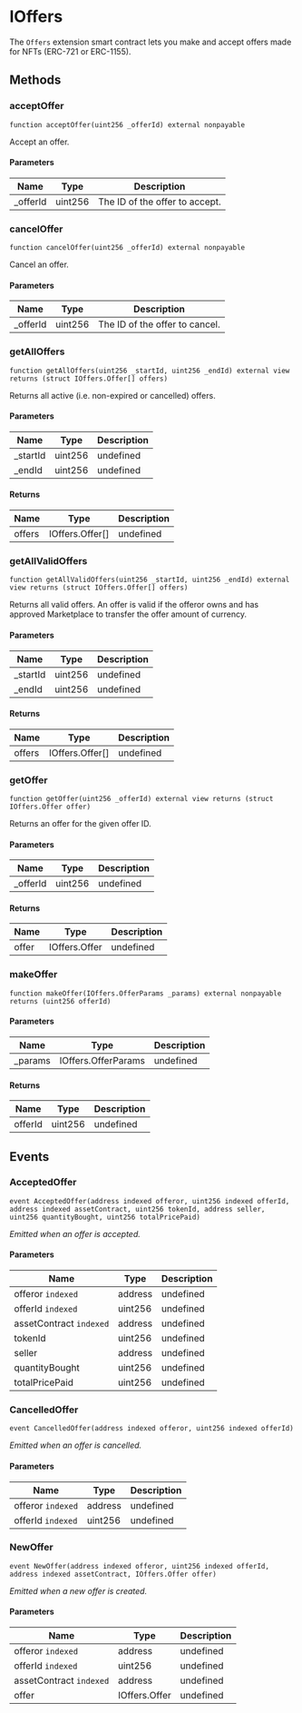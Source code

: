 # IOffers





The `Offers` extension smart contract lets you make and accept offers made for NFTs (ERC-721 or ERC-1155).



## Methods

### acceptOffer

```solidity
function acceptOffer(uint256 _offerId) external nonpayable
```

Accept an offer.



#### Parameters

| Name | Type | Description |
|---|---|---|
| _offerId | uint256 | The ID of the offer to accept. |

### cancelOffer

```solidity
function cancelOffer(uint256 _offerId) external nonpayable
```

Cancel an offer.



#### Parameters

| Name | Type | Description |
|---|---|---|
| _offerId | uint256 | The ID of the offer to cancel. |

### getAllOffers

```solidity
function getAllOffers(uint256 _startId, uint256 _endId) external view returns (struct IOffers.Offer[] offers)
```

Returns all active (i.e. non-expired or cancelled) offers.



#### Parameters

| Name | Type | Description |
|---|---|---|
| _startId | uint256 | undefined |
| _endId | uint256 | undefined |

#### Returns

| Name | Type | Description |
|---|---|---|
| offers | IOffers.Offer[] | undefined |

### getAllValidOffers

```solidity
function getAllValidOffers(uint256 _startId, uint256 _endId) external view returns (struct IOffers.Offer[] offers)
```

Returns all valid offers. An offer is valid if the offeror owns and has approved Marketplace to transfer the offer amount of currency.



#### Parameters

| Name | Type | Description |
|---|---|---|
| _startId | uint256 | undefined |
| _endId | uint256 | undefined |

#### Returns

| Name | Type | Description |
|---|---|---|
| offers | IOffers.Offer[] | undefined |

### getOffer

```solidity
function getOffer(uint256 _offerId) external view returns (struct IOffers.Offer offer)
```

Returns an offer for the given offer ID.



#### Parameters

| Name | Type | Description |
|---|---|---|
| _offerId | uint256 | undefined |

#### Returns

| Name | Type | Description |
|---|---|---|
| offer | IOffers.Offer | undefined |

### makeOffer

```solidity
function makeOffer(IOffers.OfferParams _params) external nonpayable returns (uint256 offerId)
```





#### Parameters

| Name | Type | Description |
|---|---|---|
| _params | IOffers.OfferParams | undefined |

#### Returns

| Name | Type | Description |
|---|---|---|
| offerId | uint256 | undefined |



## Events

### AcceptedOffer

```solidity
event AcceptedOffer(address indexed offeror, uint256 indexed offerId, address indexed assetContract, uint256 tokenId, address seller, uint256 quantityBought, uint256 totalPricePaid)
```



*Emitted when an offer is accepted.*

#### Parameters

| Name | Type | Description |
|---|---|---|
| offeror `indexed` | address | undefined |
| offerId `indexed` | uint256 | undefined |
| assetContract `indexed` | address | undefined |
| tokenId  | uint256 | undefined |
| seller  | address | undefined |
| quantityBought  | uint256 | undefined |
| totalPricePaid  | uint256 | undefined |

### CancelledOffer

```solidity
event CancelledOffer(address indexed offeror, uint256 indexed offerId)
```



*Emitted when an offer is cancelled.*

#### Parameters

| Name | Type | Description |
|---|---|---|
| offeror `indexed` | address | undefined |
| offerId `indexed` | uint256 | undefined |

### NewOffer

```solidity
event NewOffer(address indexed offeror, uint256 indexed offerId, address indexed assetContract, IOffers.Offer offer)
```



*Emitted when a new offer is created.*

#### Parameters

| Name | Type | Description |
|---|---|---|
| offeror `indexed` | address | undefined |
| offerId `indexed` | uint256 | undefined |
| assetContract `indexed` | address | undefined |
| offer  | IOffers.Offer | undefined |



